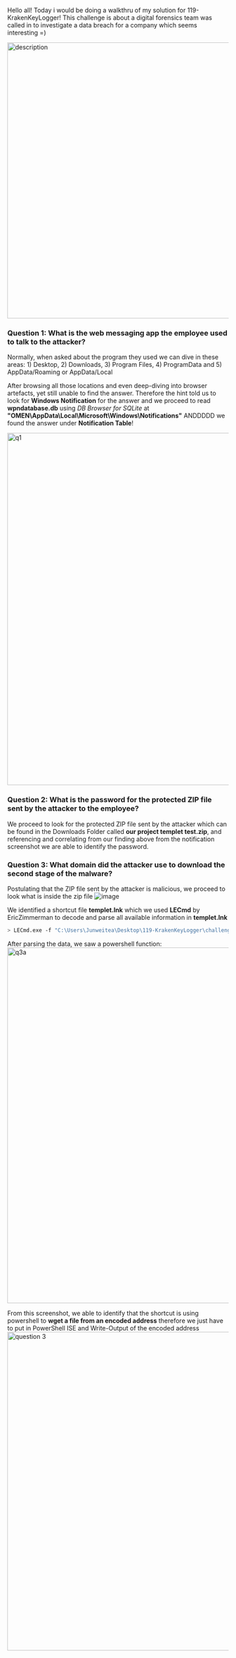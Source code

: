 Hello all! Today i would be doing a walkthru of my solution for 119-KrakenKeyLogger! This challenge is about a digital forensics team was called in to investigate a data breach for a company which seems interesting =)

<img width="627" alt="description" src="https://github.com/user-attachments/assets/d7742022-9905-443f-b704-78a5cada777f">


### Question 1: What is the web messaging app the employee used to talk to the attacker?
Normally, when asked about the program they used we can dive in these areas: 1) Desktop, 2) Downloads, 3) Program Files, 4) ProgramData and 5) AppData/Roaming or AppData/Local

After browsing all those locations and even deep-diving into browser artefacts, yet still unable to find the answer. Therefore the hint told us to look for **Windows Notification** for the answer and we proceed to read **wpndatabase.db** using *DB Browser for SQLite* at **"OMEN\AppData\Local\Microsoft\Windows\Notifications"** ANDDDDD we found the answer under **Notification Table**!

<img width="800" alt="q1" src="https://github.com/user-attachments/assets/bc9a7cb7-14ba-45e8-8dd0-a5c90ab4e19c">

### Question 2: What is the password for the protected ZIP file sent by the attacker to the employee?
We proceed to look for the protected ZIP file sent by the attacker which can be found in the Downloads Folder called **our project templet test.zip**, and referencing and correlating from our finding above from the notification screenshot we are able to identify the password.

### Question 3: What domain did the attacker use to download the second stage of the malware?
Postulating that the ZIP file sent by the attacker is malicious, we proceed to look what is inside the zip file
![image](https://github.com/user-attachments/assets/a472f2ef-a373-483a-949f-cdc75ca2fccd)

We identified a shortcut file **templet.lnk** which we used **LECmd** by EricZimmerman to decode and parse all available information in **templet.lnk**
```bash
> LECmd.exe -f "C:\Users\Junweitea\Desktop\119-KrakenKeyLogger\challenge\Users\OMEN\Downloads\project templet test\templet.lnk"
```
After parsing the data, we saw a powershell function:
<img width="808" alt="q3a" src="https://github.com/user-attachments/assets/f17dc603-27ec-48f9-80fb-4961afdc5540">

From this screenshot, we able to identify that the shortcut is using powershell to **wget a file from an encoded address** therefore we just have to put in PowerShell ISE and Write-Output of the encoded address
<img width="724" alt="question 3" src="https://github.com/user-attachments/assets/773a2156-1201-4b36-8288-3bb5d7ef8a13">


